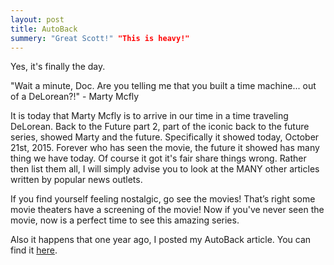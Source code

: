 ```yaml
---
layout: post
title: AutoBack
summery: "Great Scott!" "This is heavy!"
---
```


Yes, it's finally the day.

"Wait a minute, Doc. Are you telling me that you built a time machine... out of a DeLorean?!" - Marty Mcfly

It is today that Marty Mcfly is to arrive in our time in a time traveling DeLorean. Back to the Future part 2, part of the iconic back to the future series, showed Marty and the future. Specifically it showed today, October 21st, 2015. Forever who has seen the movie, the future it showed has many thing we have today. Of course it got it's fair share things wrong. Rather then list them all, I will simply advise you to look at the MANY other articles written by popular news outlets.

If you find yourself feeling nostalgic, go see the movies! That’s right some movie theaters have a screening of the movie! Now if you've never seen the movie, now is a perfect time to see this amazing series.

Also it happens that one year ago, I posted my AutoBack article. You can find it [here](http://dmitrypustovit.com/AutoBack/).
